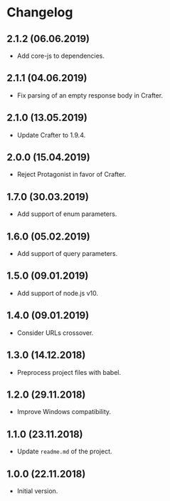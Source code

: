 # Changelog

## 2.1.2 (06.06.2019)

* Add core-js to dependencies.

## 2.1.1 (04.06.2019)

* Fix parsing of an empty response body in Crafter.

## 2.1.0 (13.05.2019)

* Update Crafter to 1.9.4.

## 2.0.0 (15.04.2019)

* Reject Protagonist in favor of Crafter.

## 1.7.0 (30.03.2019)

* Add support of enum parameters.

## 1.6.0 (05.02.2019)

* Add support of query parameters.

## 1.5.0 (09.01.2019)

* Add support of node.js v10.

## 1.4.0 (09.01.2019)

* Consider URLs crossover.

## 1.3.0 (14.12.2018)

* Preprocess project files with babel.

## 1.2.0 (29.11.2018)

* Improve Windows compatibility.

## 1.1.0 (23.11.2018)

* Update `readme.md` of the project.

## 1.0.0 (22.11.2018)

* Initial version.
